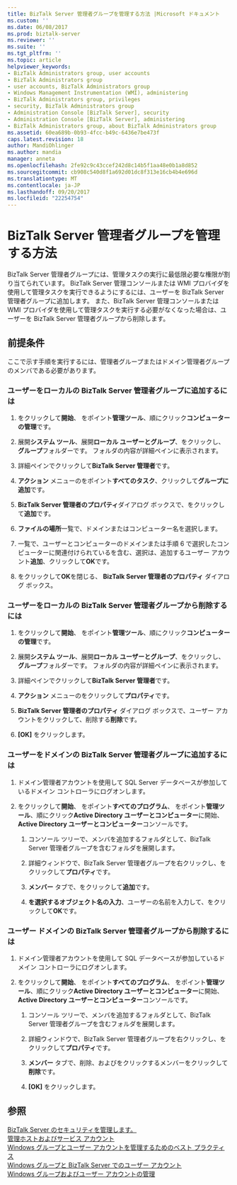 ```yaml
---
title: BizTalk Server 管理者グループを管理する方法 |Microsoft ドキュメント
ms.custom: ''
ms.date: 06/08/2017
ms.prod: biztalk-server
ms.reviewer: ''
ms.suite: ''
ms.tgt_pltfrm: ''
ms.topic: article
helpviewer_keywords:
- BizTalk Administrators group, user accounts
- BizTalk Administrators group
- user accounts, BizTalk Administrators group
- Windows Management Instrumentation (WMI), administering
- BizTalk Administrators group, privileges
- security, BizTalk Administrators group
- Administration Console [BizTalk Server], security
- Administration Console [BizTalk Server], administering
- BizTalk Administrators group, about BizTalk Administrators group
ms.assetid: 60ea689b-0b93-4fcc-b49c-6436e7be473f
caps.latest.revision: 18
author: MandiOhlinger
ms.author: mandia
manager: anneta
ms.openlocfilehash: 2fe92c9c43ccef242d8c14b5f1aa48e0b1a8d852
ms.sourcegitcommit: cb908c540d8f1a692d01dc8f313e16cb4b4e696d
ms.translationtype: MT
ms.contentlocale: ja-JP
ms.lasthandoff: 09/20/2017
ms.locfileid: "22254754"
---
```

# <a name="how-to-manage-the-biztalk-server-administrators-group"></a>BizTalk Server 管理者グループを管理する方法
BizTalk Server 管理者グループには、管理タスクの実行に最低限必要な権限が割り当てられています。 BizTalk Server 管理コンソールまたは WMI プロバイダを使用して管理タスクを実行できるようにするには、ユーザーを BizTalk Server 管理者グループに追加します。 また、BizTalk Server 管理コンソールまたは WMI プロバイダを使用して管理タスクを実行する必要がなくなった場合は、ユーザーを BizTalk Server 管理者グループから削除します。  
  
## <a name="prerequisites"></a>前提条件  
 ここで示す手順を実行するには、管理者グループまたはドメイン管理者グループのメンバである必要があります。  
  
### <a name="to-add-users-to-the-local-biztalk-server-administrators-group"></a>ユーザーをローカルの BizTalk Server 管理者グループに追加するには  
  
1.  をクリックして**開始**、 をポイント**管理ツール**、順にクリック**コンピューターの管理**です。  
  
2.  展開**システム ツール**、展開**ローカル ユーザーとグループ**、をクリックし、**グループ**フォルダーです。 フォルダの内容が詳細ペインに表示されます。  
  
3.  詳細ペインでクリックして**BizTalk Server 管理者**です。  
  
4.  **アクション** メニューのをポイント**すべてのタスク**、クリックして**グループに追加**です。  
  
5.  **BizTalk Server 管理者のプロパティ**ダイアログ ボックスで、をクリックして**追加**です。  
  
6.  **ファイルの場所**一覧で、ドメインまたはコンピューター名を選択します。  
  
7.  一覧で、ユーザーとコンピューターのドメインまたは手順 6 で選択したコンピューターに関連付けられているを含む、選択は、追加するユーザー アカウント**追加**、クリックして**OK**です。  
  
8.  をクリックして**OK**を閉じる、 **BizTalk Server 管理者のプロパティ** ダイアログ ボックス。  
  
### <a name="to-remove-users-from-local-the-biztalk-server-administrators-group"></a>ユーザーをローカルの BizTalk Server 管理者グループから削除するには  
  
1.  をクリックして**開始**、 をポイント**管理ツール**、順にクリック**コンピューターの管理**です。  
  
2.  展開**システム ツール**、展開**ローカル ユーザーとグループ**、をクリックし、**グループ**フォルダーです。 フォルダの内容が詳細ペインに表示されます。  
  
3.  詳細ペインでクリックして**BizTalk Server 管理者**です。  
  
4.  **アクション** メニューのをクリックして**プロパティ**です。  
  
5.  **BizTalk Server 管理者のプロパティ** ダイアログ ボックスで、ユーザー アカウントをクリックして、削除する**削除**です。  
  
6.  **[OK]** をクリックします。  
  
### <a name="to-add-users-to-the-domain-biztalk-server-administrators-group"></a>ユーザーをドメインの BizTalk Server 管理者グループに追加するには  
  
1.  ドメイン管理者アカウントを使用して SQL Server データベースが参加しているドメイン コントローラにログオンします。  
  
2.  をクリックして**開始**、 をポイント**すべてのプログラム**、 をポイント**管理ツール**、順にクリック**Active Directory ユーザーとコンピューター**に開始、 **Active Directory ユーザーとコンピューター**コンソールです。  
  
    1.  コンソール ツリーで、メンバを追加するフォルダとして、BizTalk Server 管理者グループを含むフォルダを展開します。  
  
    2.  詳細ウィンドウで、BizTalk Server 管理者グループを右クリックし、をクリックして**プロパティ**です。  
  
    3.  **メンバー**  タブで、をクリックして**追加**です。  
  
    4.  **を選択するオブジェクト名の入力**、ユーザーの名前を入力して、をクリックして**OK**です。  
  
### <a name="to-remove-users-from-the-domain-biztalk-server-administrators-group"></a>ユーザー ドメインの BizTalk Server 管理者グループから削除するには  
  
1.  ドメイン管理者アカウントを使用して SQL データベースが参加しているドメイン コントローラにログオンします。  
  
2.  をクリックして**開始**、 をポイント**すべてのプログラム**、 をポイント**管理ツール**、順にクリック**Active Directory ユーザーとコンピューター**に開始、 **Active Directory ユーザーとコンピューター**コンソールです。  
  
    1.  コンソール ツリーで、メンバを追加するフォルダとして、BizTalk Server 管理者グループを含むフォルダを展開します。  
  
    2.  詳細ウィンドウで、BizTalk Server 管理者グループを右クリックし、をクリックして**プロパティ**です。  
  
    3.  **メンバー**  タブで、削除、およびをクリックするメンバーをクリックして**削除**です。  
  
    4.  **[OK]** をクリックします。  
  
## <a name="see-also"></a>参照  
 [BizTalk Server のセキュリティを管理します。](../core/managing-biztalk-server-security.md)   
 [管理ホストおよびサービス アカウント](../core/managing-hosts-and-service-accounts.md)   
 [Windows グループとユーザー アカウントを管理するためのベスト プラクティス](../core/best-practices-for-managing-windows-groups-and-user-accounts.md)   
 [Windows グループと BizTalk Server でのユーザー アカウント](../core/windows-groups-and-user-accounts-in-biztalk-server.md)   
 [Windows グループおよびユーザー アカウントの管理](../core/managing-windows-groups-and-user-accounts.md)